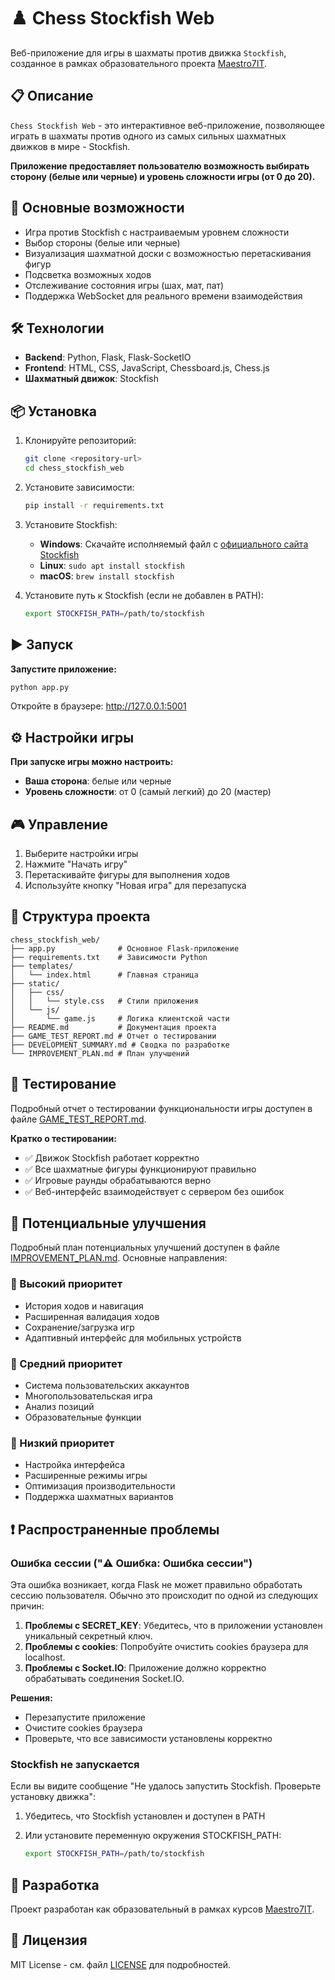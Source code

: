 # ♟️ Chess Stockfish Web

Веб-приложение для игры в шахматы против движка `Stockfish`, созданное в рамках образовательного проекта [Maestro7IT](https://school-maestro7it.ru/).

## 📋 Описание

`Chess Stockfish Web` - это интерактивное веб-приложение, позволяющее играть в шахматы против одного из самых сильных шахматных движков в мире - Stockfish.

**Приложение предоставляет пользователю возможность выбирать сторону (белые или черные) и уровень сложности игры (от 0 до 20).**

## 🚀 Основные возможности

- Игра против Stockfish с настраиваемым уровнем сложности
- Выбор стороны (белые или черные)
- Визуализация шахматной доски с возможностью перетаскивания фигур
- Подсветка возможных ходов
- Отслеживание состояния игры (шах, мат, пат)
- Поддержка WebSocket для реального времени взаимодействия

## 🛠 Технологии

- **Backend**: Python, Flask, Flask-SocketIO
- **Frontend**: HTML, CSS, JavaScript, Chessboard.js, Chess.js
- **Шахматный движок**: Stockfish

## 📦 Установка

1. Клонируйте репозиторий:

   ```bash
   git clone <repository-url>
   cd chess_stockfish_web
   ```

2. Установите зависимости:

   ```bash
   pip install -r requirements.txt
   ```

3. Установите Stockfish:

   - **Windows**: Скачайте исполняемый файл с [официального сайта Stockfish](https://stockfishchess.org/download/)
   - **Linux**: `sudo apt install stockfish`
   - **macOS**: `brew install stockfish`

4. Установите путь к Stockfish (если не добавлен в PATH):

   ```bash
   export STOCKFISH_PATH=/path/to/stockfish
   ```

## ▶️ Запуск

**Запустите приложение:**

```bash
python app.py
```

Откройте в браузере: http://127.0.0.1:5001

## ⚙️ Настройки игры

**При запуске игры можно настроить:**

- **Ваша сторона**: белые или черные
- **Уровень сложности**: от 0 (самый легкий) до 20 (мастер)

## 🎮 Управление

1. Выберите настройки игры
2. Нажмите "Начать игру"
3. Перетаскивайте фигуры для выполнения ходов
4. Используйте кнопку "Новая игра" для перезапуска

## 📁 Структура проекта

```
chess_stockfish_web/
├── app.py              # Основное Flask-приложение
├── requirements.txt    # Зависимости Python
├── templates/
│   └── index.html      # Главная страница
├── static/
│   ├── css/
│   │   └── style.css   # Стили приложения
│   └── js/
│       └── game.js     # Логика клиентской части
├── README.md           # Документация проекта
├── GAME_TEST_REPORT.md # Отчет о тестировании
├── DEVELOPMENT_SUMMARY.md # Сводка по разработке
└── IMPROVEMENT_PLAN.md # План улучшений
```

## 🧪 Тестирование

Подробный отчет о тестировании функциональности игры доступен в файле [GAME_TEST_REPORT.md](GAME_TEST_REPORT.md).

**Кратко о тестировании:**

- ✅ Движок Stockfish работает корректно
- ✅ Все шахматные фигуры функционируют правильно
- ✅ Игровые раунды обрабатываются верно
- ✅ Веб-интерфейс взаимодействует с сервером без ошибок

## 🚀 Потенциальные улучшения

Подробный план потенциальных улучшений доступен в файле [IMPROVEMENT_PLAN.md](IMPROVEMENT_PLAN.md). Основные направления:

### 🥇 Высокий приоритет

- История ходов и навигация
- Расширенная валидация ходов
- Сохранение/загрузка игр
- Адаптивный интерфейс для мобильных устройств

### 🥈 Средний приоритет

- Система пользовательских аккаунтов
- Многопользовательская игра
- Анализ позиций
- Образовательные функции

### 🥉 Низкий приоритет

- Настройка интерфейса
- Расширенные режимы игры
- Оптимизация производительности
- Поддержка шахматных вариантов

## ❗ Распространенные проблемы

### Ошибка сессии ("⚠️ Ошибка: Ошибка сессии")

Эта ошибка возникает, когда Flask не может правильно обработать сессию пользователя. Обычно это происходит по одной из следующих причин:

1. **Проблемы с SECRET_KEY**: Убедитесь, что в приложении установлен уникальный секретный ключ.
2. **Проблемы с cookies**: Попробуйте очистить cookies браузера для localhost.
3. **Проблемы с Socket.IO**: Приложение должно корректно обрабатывать соединения Socket.IO.

**Решения:**

- Перезапустите приложение
- Очистите cookies браузера
- Проверьте, что все зависимости установлены корректно

### Stockfish не запускается

Если вы видите сообщение "Не удалось запустить Stockfish. Проверьте установку движка":

1. Убедитесь, что Stockfish установлен и доступен в PATH
2. Или установите переменную окружения STOCKFISH_PATH:
   
   ```bash
   export STOCKFISH_PATH=/path/to/stockfish
   ```

## 🤝 Разработка

Проект разработан как образовательный в рамках курсов [Maestro7IT](https://school-maestro7it.ru/).

## 📄 Лицензия

MIT License - см. файл [LICENSE](LICENSE) для подробностей.
